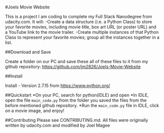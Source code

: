 #Joels Movie Website

This is a project I am coding to complete my Full Stack Nanodegree from udacity.com.
It will:
-Create a data structure (i.e. a Python Class) to store your favorite movies, including movie title, box art URL (or poster URL) and a YouTube link to the movie trailer.
-Create multiple instances of that Python Class to represent your favorite movies; group all the instances together in a list.


##Download and Save

Create a folder on our PC and save these all of these files to it from my github repository:
https://github.com/jm2826/Joels-Movie-Website

##Install

Install - Version 2.7.15 from https://www.python.org/

##Quickstart
*On your PC, search for python(IDLE) and open
*In IDLE, open the file `main_code.py` from the folder you saved the files from the before mentioned github repository.
*Run the `main_code.py` file in IDLE, click on a movie image, and enjoy!




##Contributing
Please see CONTRIBUTING.md.
All files were originally written by udacity.com and modified by Joel Magee
